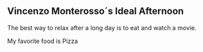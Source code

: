 ## Vincenzo Monterosso´s Ideal Afternoon

The best way to relax after a long day is to eat and watch a movie.

My favorite food is Pizza